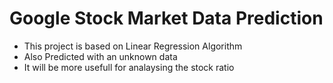 # Google Stock Market Data Prediction
- This project is based on Linear Regression Algorithm
- Also Predicted with an unknown data
- It will be more usefull for analaysing the stock ratio 
